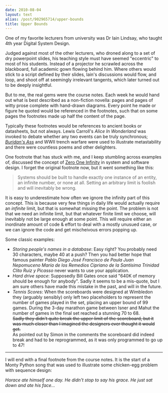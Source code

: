 ```yaml
---
date: 2010-08-04
layout: text
alias: /post/902965714/upper-bounds
title: Upper Bounds
---
```


One of my favorite lecturers from university was Dr Iain Lindsay, who taught 4th year Digital System Design. 

Judged against most of the other lecturers, who droned along to a set of dry powerpoint slides, his teaching style must have seemed "eccentric" to most of his students. Instead of a projector he scrawled across the blackboard, full academic gown flowing behind him. Where others would stick to a script defined by their slides, Iain's discussions would flow, and loop, and shoot off at seemingly irrelevant tangents, which later turned out to be deeply insightful. 

But to me, the real gems were the course notes. Each week he would hand out what is best described as a non-fiction novella: pages and pages of witty prose complete with hand-drawn diagrams. Every point he made or figure he quoted would be referenced in the footnotes, such that on some pages the footnotes made up half the content of the page. 

Typically these footnotes would be references to ancient books or datasheets, but not always. Lewis Carroll's _Alice In Wonderland_ was invoked to debate whether any two events can be truly synchronous; _[Buridan's Ass](http://en.wikipedia.org/wiki/Buridan's_ass)_ and WWII trench warfare were used to illustrate metastability and there were countless poems and other delighters.

One footnote that has stuck with me, and I keep stumbling across examples of, discussed the concept of [Zero One Infinity](http://en.wikipedia.org/wiki/Zero_One_Infinity) in system and software design. I forget the original footnote now, but it went something like this:

> Systems should be built to handle exactly one instance of an entity, an infinite number, or none at all. Setting an arbitrary limit is foolish and will inevitably be wrong.

It is easy to underestimate how often we ignore the infinity part of this concept. This is because very few things in daily life would actually require an _infinite_ limit, but that is somewhat missing the point. The problem is not that we need an infinite limit, but that whatever finite limit we choose, will inevitably not be large enough at some point. This will require either an inordinate amount of code & effort to deal with a mostly unusued case, or we can ignore the code and get mischeivous errors popping up.

Some classic examples:

* *Storing people's names in a database*: Easy right? You probably need 30 characters, maybe 40 at a push? Then you had better hope that famous painter _Pablo Diego José Francisco de Paula Juan Nepomuceno María de los Remedios Cipriano de la Santísima Trinidad Clito Ruiz y Picasso_ never wants to use your application.
* *Hard drive space*: Supposedly Bill Gates once said "640K of memory should be enough for anybody". Sadly it seems to be a mis-quote, but I am sure others have made this mistake in the past, and will in the future.
* *Tennis Scores*: When the scoreboards were designed at Wimbledon they (arguably sensibly) only left two placeholders to represent the number of games played in the set, placing an upper bound of 99 games. During the 3-day marathon game between Isner and Mahut the number of games in the final set reached a stunning 70 to 68. <br/><strike>Sadly they didn't quite break the upper limit of the scoreboard, but it was much closer than I imagined the designers ever thought it would get.</strike><br/>As pointed out by Simon in the comments the scoreboard did indeed break and had to be reprogrammed, as it was only programmed to go up to 47!

---
I will end with a final footnote from the course notes. It is the start of a Monty Python song that was used to illustrate some chicken-egg problem with sequence design:

_Horace ate himself one day. He didn't stop to say his grace. He just sat down and ate his face..._





